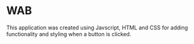 # WAB

This application was created using Javscript, HTML and CSS for adding functionality and styling when a button is clicked.
